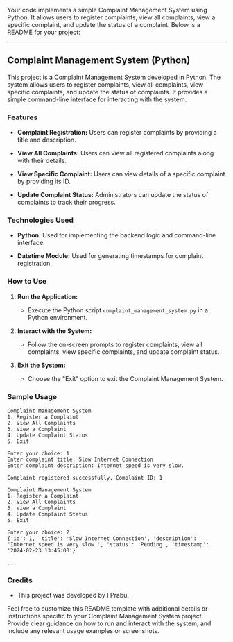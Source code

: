 Your code implements a simple Complaint Management System using Python. It allows users to register complaints, view all complaints, view a specific complaint, and update the status of a complaint. Below is a README for your project:

---

## Complaint Management System (Python)

This project is a Complaint Management System developed in Python. The system allows users to register complaints, view all complaints, view specific complaints, and update the status of complaints. It provides a simple command-line interface for interacting with the system.

### Features

- **Complaint Registration:** Users can register complaints by providing a title and description.
  
- **View All Complaints:** Users can view all registered complaints along with their details.
  
- **View Specific Complaint:** Users can view details of a specific complaint by providing its ID.
  
- **Update Complaint Status:** Administrators can update the status of complaints to track their progress.

### Technologies Used

- **Python:** Used for implementing the backend logic and command-line interface.
  
- **Datetime Module:** Used for generating timestamps for complaint registration.
  
### How to Use

1. **Run the Application:**
   - Execute the Python script `complaint_management_system.py` in a Python environment.

2. **Interact with the System:**
   - Follow the on-screen prompts to register complaints, view all complaints, view specific complaints, and update complaint status.
  
3. **Exit the System:**
   - Choose the "Exit" option to exit the Complaint Management System.

### Sample Usage

```
Complaint Management System
1. Register a Complaint
2. View All Complaints
3. View a Complaint
4. Update Complaint Status
5. Exit

Enter your choice: 1
Enter complaint title: Slow Internet Connection
Enter complaint description: Internet speed is very slow.

Complaint registered successfully. Complaint ID: 1

Complaint Management System
1. Register a Complaint
2. View All Complaints
3. View a Complaint
4. Update Complaint Status
5. Exit

Enter your choice: 2
{'id': 1, 'title': 'Slow Internet Connection', 'description': 'Internet speed is very slow.', 'status': 'Pending', 'timestamp': '2024-02-23 13:45:00'}

...

```

### Credits

- This project was developed by I Prabu.



Feel free to customize this README template with additional details or instructions specific to your Complaint Management System project. Provide clear guidance on how to run and interact with the system, and include any relevant usage examples or screenshots.
